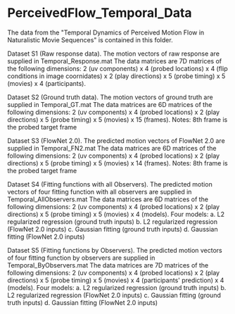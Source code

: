 # PerceivedFlow_Temporal_Data

The data from the "Temporal Dynamics of Perceived Motion Flow in Naturalistic Movie Sequences" is contained in this folder.

Dataset S1 (Raw response data). The motion vectors of raw response are supplied in Temporal_Response.mat 
The data matrices are 7D matrices of the following dimensions: 
2 (uv components) x 4 (probed locations) x 4 (flip conditions in image coornidates) x 2 (play directions) x 5 (probe timing) x 5 (movies) x 4 (participants).

Dataset S2 (Ground truth data). The motion vectors of ground truth are supplied in Temporal_GT.mat 
The data matrices are 6D matrices of the following dimensions: 
2 (uv components) x 4 (probed locations) x 2 (play directions) x 5 (probe timing) x 5 (movies) x 15 (frames).
Notes: 8th frame is the probed target frame

Dataset S3 (FlowNet 2.0). The predicted motion vectors of FlowNet 2.0 are supplied in Temporal_FN2.mat 
The data matrices are 6D matrices of the following dimensions: 
2 (uv components) x 4 (probed locations) x 2 (play directions) x 5 (probe timing) x 5 (movies) x 14 (frames).
Notes: 8th frame is the probed target frame


Dataset S4 (Fitting functions with all Observers). The predicted motion vectors of four fitting function with all observers are supplied in Temporal_AllObservers.mat 
The data matrices are 6D matrices of the following dimensions: 
2 (uv components) x 4 (probed locations) x 2 (play directions) x 5 (probe timing) x 5 (movies) x 4 (models).
Four models:
  a. L2 regularized regression (ground truth inputs)
  b. L2 regularized regression (FlowNet 2.0 inputs)
  c. Gaussian fitting (ground truth inputs)
  d. Gaussian fitting (FlowNet 2.0 inputs)

Dataset S5 (Fitting functions by Observers). The predicted motion vectors of four fitting function by observers are supplied in Temporal_ByObservers.mat 
The data matrices are 7D matrices of the following dimensions: 
2 (uv components) x 4 (probed locations) x 2 (play directions) x 5 (probe timing) x 5 (movies) x 4 (participants' prediction) x 4 (models).
Four models:
  a. L2 regularized regression (ground truth inputs)
  b. L2 regularized regression (FlowNet 2.0 inputs)
  c. Gaussian fitting (ground truth inputs)
  d. Gaussian fitting (FlowNet 2.0 inputs)
